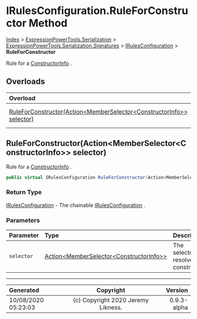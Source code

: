 ﻿# IRulesConfiguration.RuleForConstructor Method

[Index](../index.md) > [ExpressionPowerTools.Serialization](ExpressionPowerTools.Serialization.a.md) > [ExpressionPowerTools.Serialization.Signatures](ExpressionPowerTools.Serialization.Signatures.n.md) > [IRulesConfiguration](ExpressionPowerTools.Serialization.Signatures.IRulesConfiguration.i.md) > **RuleForConstructor**

Rule for a [ConstructorInfo](https://docs.microsoft.com/dotnet/api/system.reflection.constructorinfo) .

## Overloads

| Overload | Description |
| :-- | :-- |
| [RuleForConstructor(Action&lt;MemberSelector&lt;ConstructorInfo>> selector)](#ruleforconstructoractionmemberselectorconstructorinfo-selector) | Rule for a [ConstructorInfo](https://docs.microsoft.com/dotnet/api/system.reflection.constructorinfo) . |
## RuleForConstructor(Action&lt;MemberSelector&lt;ConstructorInfo>> selector)

Rule for a [ConstructorInfo](https://docs.microsoft.com/dotnet/api/system.reflection.constructorinfo) .

```csharp
public virtual IRulesConfiguration RuleForConstructor(Action<MemberSelector<ConstructorInfo>> selector)
```

### Return Type

 [IRulesConfiguration](ExpressionPowerTools.Serialization.Signatures.IRulesConfiguration.i.md)  - The chainable [IRulesConfiguration](ExpressionPowerTools.Serialization.Signatures.IRulesConfiguration.i.md) .

### Parameters

| Parameter | Type | Description |
| :-- | :-- | :-- |
| `selector` | [Action&lt;MemberSelector&lt;ConstructorInfo>>](https://docs.microsoft.com/dotnet/api/system.action-1) | The selector to resolve the constructor. |



---

| Generated | Copyright | Version |
| :-- | :-: | --: |
| 10/08/2020 05:23:03 | (c) Copyright 2020 Jeremy Likness. | 0.9.3-alpha |

